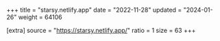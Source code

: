 +++
title = "starsy.netlify.app"
date = "2022-11-28"
updated = "2024-01-26"
weight = 64106

[extra]
source = "https://starsy.netlify.app/"
ratio = 1
size = 63
+++

